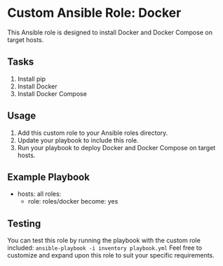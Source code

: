 # Custom Ansible Role: Docker

This Ansible role is designed to install Docker and Docker Compose on target hosts.

## Tasks

1. Install pip
2. Install Docker
3. Install Docker Compose

## Usage

1. Add this custom role to your Ansible roles directory.
2. Update your playbook to include this role.
3. Run your playbook to deploy Docker and Docker Compose on target hosts.

## Example Playbook

- hosts: all
  roles:
  - role: roles/docker
      become: yes

## Testing

You can test this role by running the playbook with the custom role included:
`ansible-playbook -i inventory playbook.yml`
Feel free to customize and expand upon this role to suit your specific requirements.
